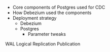 - Core components of Postgres used for CDC
- How Debezium used the components
- Deployment strategy 
	- Debezium
	- Postgres
		- Parameter tweaks




WAL
Logical Replication
Publication






